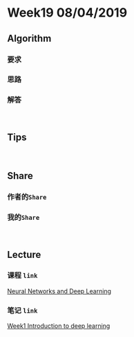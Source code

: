 # Week19 08/04/2019


## Algorithm




### **要求**


### **思路**


### **解答**


&nbsp;

## Tips





&nbsp;
## Share



### 作者的`Share`



### 我的`Share`



&nbsp;
## Lecture



### 课程 `link`


[Neural Networks and Deep Learning](https://www.coursera.org/learn/neural-networks-deep-learning/home/week/4)

### 笔记 `link`

[Week1 Introduction to deep learning](https://github.com/rubust-ai/Deep-Learning/blob/master/class1-week4.md)


